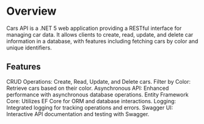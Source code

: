 # Overview
Cars API is a .NET 5 web application providing a RESTful interface for managing car data. It allows clients to create, read, update, and delete car information in a database, with features including fetching cars by color and unique identifiers.

## Features
CRUD Operations: Create, Read, Update, and Delete cars.
Filter by Color: Retrieve cars based on their color.
Asynchronous API: Enhanced performance with asynchronous database operations.
Entity Framework Core: Utilizes EF Core for ORM and database interactions.
Logging: Integrated logging for tracking operations and errors.
Swagger UI: Interactive API documentation and testing with Swagger.
